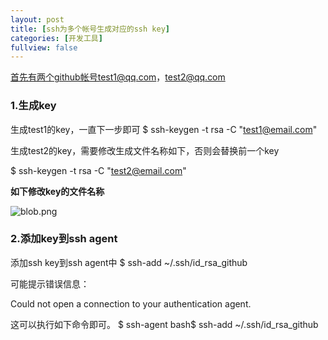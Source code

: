 ```yaml
---
layout: post
title: [ssh为多个帐号生成对应的ssh key]
categories: [开发工具]
fullview: false
---
```

首先有两个github帐号test1@qq.com，test2@qq.com

### 1.生成key

生成test1的key，一直下一步即可
$ ssh-keygen -t rsa -C "test1@email.com"

生成test2的key，需要修改生成文件名称如下，否则会替换前一个key

$ ssh-keygen -t rsa -C "test2@email.com"

**如下修改key的文件名称**

![blob.png]( "1478223967698006.png")

### 2.添加key到ssh agent

添加ssh key到ssh agent中
$ ssh-add ~/.ssh/id_rsa_github

可能提示错误信息：

Could not open a connection to your authentication agent.

这可以执行如下命令即可。
$ ssh-agent bash$ ssh-add ~/.ssh/id_rsa_github
